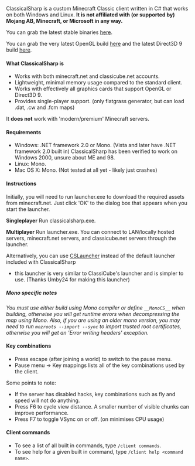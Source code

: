 ClassicalSharp is a custom Minecraft Classic client written in C# that works on both Windows and Linux.
**It is not affiliated with (or supported by) Mojang AB, Minecraft, or Microsoft in any way.**

You can grab the latest stable binaries [here](https://github.com/UnknownShadow200/ClassicalSharp/releases).

You can grab the very latest OpenGL build [here](http://cs.classicube.net/latest.zip) and the latest Direct3D 9 build [here](http://cs.classicube.net/latest.DirectX.zip).

#### What ClassicalSharp is
* Works with both minecraft.net and classicube.net accounts.
* Lightweight, minimal memory usage compared to the standard client.
* Works with effectively all graphics cards that support OpenGL or Direct3D 9.
* Provides single-player support. (only flatgrass generator, but can load .dat, .cw and .fcm maps)

It **does not** work with 'modern/premium' Minecraft servers.

#### Requirements
* Windows: .NET framework 2.0 or Mono. (Vista and later have .NET framework 2.0 built in)
ClassicalSharp has been verified to work on Windows 2000, unsure about ME and 98.
* Linux: Mono.
* Mac OS X: Mono. (Not tested at all yet - likely just crashes)

#### Instructions
Initially, you will need to run launcher.exe to download the required assets from minecraft.net. 
Just click 'OK' to the dialog box that appears when you start the launcher.

**Singleplayer**
Run classicalsharp.exe.

**Multiplayer**
Run launcher.exe. You can connect to LAN/locally hosted servers, minecraft.net servers, and classicube.net servers through the launcher.

Alternatively, you can use [CSLauncher](https://github.com/umby24/CSLauncher/releases) instead of the default launcher included with ClassicalSharp 
- this launcher is very similar to ClassiCube's launcher and is simpler to use. (Thanks Umby24 for making this launcher)

##### Mono specific notes
*You must use either build using Mono compiler or define `__MonoCS__` when building, otherwise you will get runtime errors when decompressing the map using Mono.*
*Also, if you are using an older mono version, you may need to run `mozroots --import --sync` to import trusted root certificates, otherwise you will get an 'Error writing headers' exception.*

#### Key combinations
* Press escape (after joining a world) to switch to the pause menu. 
* Pause menu -> Key mappings lists all of the key combinations used by the client. 

Some points to note:
* If the server has disabled hacks, key combinations such as fly and speed will not do anything.
* Press F6 to cycle view distance. A smaller number of visible chunks can improve performance.
* Press F7 to toggle VSync on or off. (on minimises CPU usage)

#### Client commands
* To see a list of all built in commands, type `/client commands`.
* To see help for a given built in command, type `/client help <command name>`.